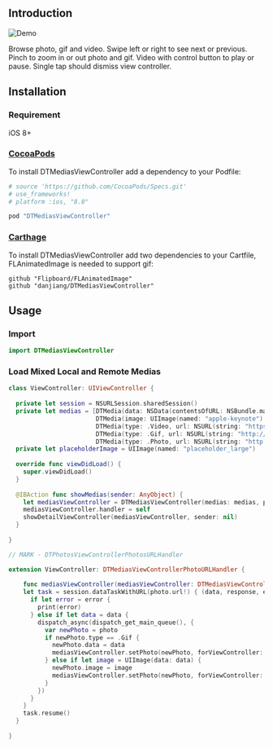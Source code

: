 ## Introduction

![Demo](Demo.gif)

Browse photo, gif and video. Swipe left or right to see next or previous. Pinch to zoom in or out photo and gif. Video with control button to play or pause. Single tap should dismiss view controller.

## Installation

### Requirement

iOS 8+

### [CocoaPods](http://cocoapods.org)

To install DTMediasViewController add a dependency to your Podfile:

```ruby
# source 'https://github.com/CocoaPods/Specs.git'
# use_frameworks!
# platform :ios, "8.0"

pod "DTMediasViewController"
```

### [Carthage](https://github.com/Carthage/Carthage)

To install DTMediasViewController add two dependencies to your Cartfile, FLAnimatedImage is needed to support gif:

```
github "Flipboard/FLAnimatedImage"
github "danjiang/DTMediasViewController"
```
## Usage

### Import

```swift
import DTMediasViewController
```

### Load Mixed Local and Remote Medias

```swift
class ViewController: UIViewController {
  
  private let session = NSURLSession.sharedSession()
  private let medias = [DTMedia(data: NSData(contentsOfURL: NSBundle.mainBundle().URLForResource("animate", withExtension: "gif")!)!),
                        DTMedia(image: UIImage(named: "apple-keynote")!),
                        DTMedia(type: .Video, url: NSURL(string: "https://ob0h37q93.qnssl.com/waiting.mp4?avvod/m3u8/pipeline/da/s/960x640/vb/1000k")!),
                        DTMedia(type: .Gif, url: NSURL(string: "http://www.uimaker.com/uploads/allimg/141226/101RIF6-3.gif?imageView2/2/q/90")!),
                        DTMedia(type: .Photo, url: NSURL(string: "http://img5.imgtn.bdimg.com/it/u=1879925847,3681677304&fm=11&gp=0.jpg")!)]
  private let placeholderImage = UIImage(named: "placeholder_large")
  
  override func viewDidLoad() {
    super.viewDidLoad()
  }
  
  @IBAction func showMedias(sender: AnyObject) {
    let mediasViewController = DTMediasViewController(medias: medias, photoPlaceholderImage: placeholderImage, gifPlaceholderImage: placeholderImage, currentPage: 0)
    mediasViewController.handler = self
    showDetailViewController(mediasViewController, sender: nil)
  }
  
}

// MARK - DTPhotosViewControllerPhotosURLHandler

extension ViewController: DTMediasViewControllerPhotoURLHandler {
  
    func mediasViewController(mediasViewController: DTMediasViewController, photo: DTMedia, viewController: UIViewController) {
    let task = session.dataTaskWithURL(photo.url!) { (data, response, error) in
      if let error = error {
        print(error)
      } else if let data = data {
        dispatch_async(dispatch_get_main_queue(), {
          var newPhoto = photo
          if newPhoto.type == .Gif {
            newPhoto.data = data
            mediasViewController.setPhoto(newPhoto, forViewController: viewController)
          } else if let image = UIImage(data: data) {
            newPhoto.image = image
            mediasViewController.setPhoto(newPhoto, forViewController: viewController)
          }
        })
      }
    }
    task.resume()
  }
  
}
```
